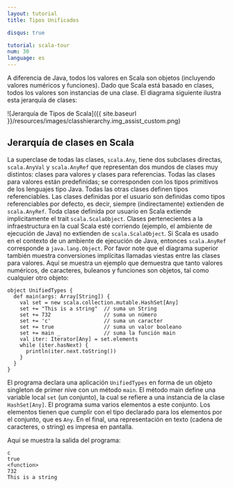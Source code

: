 ```yaml
---
layout: tutorial
title: Tipos Unificados

disqus: true

tutorial: scala-tour
num: 30
language: es
---
```


A diferencia de Java, todos los valores en Scala son objetos (incluyendo valores numéricos y funciones). Dado que Scala está basado en clases, todos los valores son instancias de una clase. El diagrama siguiente ilustra esta jerarquía de clases:

![Jerarquía de Tipos de Scala]({{ site.baseurl }}/resources/images/classhierarchy.img_assist_custom.png)

## Jerarquía de clases en Scala ##

La superclase de todas las clases, `scala.Any`, tiene dos subclases directas, `scala.AnyVal` y `scala.AnyRef` que representan dos mundos de clases muy distintos: clases para valores y clases para referencias. Todas las clases para valores están predefinidas; se corresponden con los tipos primitivos de los lenguajes tipo Java. Todas las otras clases definen tipos referenciables. Las clases definidas por el usuario son definidas como tipos referenciables por defecto, es decir, siempre (indirectamente) extienden de `scala.AnyRef`. Toda clase definida por usuario en Scala extiende implicitamente el trait `scala.ScalaObject`. Clases pertenecientes a la infraestructura en la cual Scala esté corriendo (ejemplo, el ambiente de ejecución de Java) no extienden de `scala.ScalaObject`. Si Scala es usado en el contexto de un ambiente de ejecución de Java, entonces `scala.AnyRef` corresponde a `java.lang.Object`.
Por favor note que el diagrama superior también muestra conversiones implícitas llamadas viestas entre las clases para valores.
Aquí se muestra un ejemplo que demuestra que tanto valores numéricos, de caracteres, buleanos y funciones son objetos, tal como cualquier otro objeto:

    object UnifiedTypes {
      def main(args: Array[String]) {
        val set = new scala.collection.mutable.HashSet[Any]
        set += "This is a string"  // suma un String
        set += 732                 // suma un número
        set += 'c'                 // suma un caracter
        set += true                // suma un valor booleano
        set += main _              // suma la función main
        val iter: Iterator[Any] = set.elements
        while (iter.hasNext) {
          println(iter.next.toString())
        }
      }
    }

El programa declara una aplicación `UnifiedTypes` en forma de un objeto singleton de primer nive con un método `main`. El método main define una variable local `set` (un conjunto), la cual se refiere a una instancia de la clase `HashSet[Any]`. El programa suma varios elementos a este conjunto. Los elementos tienen que cumplir con el tipo declarado para los elementos por el conjunto, que es `Any`. En el final, una representación en texto (cadena de caracteres, o string) es impresa en pantalla.

Aquí se muestra la salida del programa:

    c
    true
    <function>
    732
    This is a string

